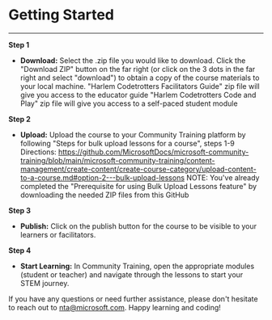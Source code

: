 # Getting Started
---

**Step 1** 
+ **Download:**
Select the .zip file you would like to download. Click the "Download ZIP" button on the far right (or click on the 3 dots in the far right and select "download") to obtain a copy of the course materials to your local machine.
  "Harlem Codetrotters Facilitators Guide" zip file will give you access to the educator guide
  "Harlem Codetrotters Code and Play" zip file will give you access to a self-paced student module

**Step 2**
+ **Upload:**
Upload the course to your Community Training platform by following "Steps for bulk upload lessons for a course", steps 1-9
Directions: https://github.com/MicrosoftDocs/microsoft-community-training/blob/main/microsoft-community-training/content-management/create-content/create-course-category/upload-content-to-a-course.md#option-2---bulk-upload-lessons
NOTE: You've already completed the "Prerequisite for using Bulk Upload Lessons feature" by downloading the needed ZIP files from this GitHub

**Step 3**
+ **Publish:**
Click on the publish button for the course to be visible to your learners or facilitators.

**Step 4**
+ **Start Learning:** 
In Community Training, open the appropriate modules (student or teacher) and navigate through the lessons to start your STEM journey.

If you have any questions or need further assistance, please don't hesitate to reach out to nta@microsoft.com. Happy learning and coding!
